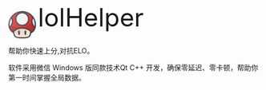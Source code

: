 <img src="https://github.com/byralpha/lolHelper/blob/main/img/LoLHelper.png" width="55" height="55" style="vertical-align: middle;"/> 
<span style="font-size: 50px;">lolHelper</span>

帮助你快速上分,对抗ELO。

软件采用微信 Windows 版同款技术Qt C++ 开发，确保零延迟、零卡顿，帮助你第一时间掌握全局数据。

